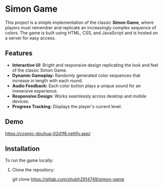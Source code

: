# Simon Game

This project is a simple implementation of the classic **Simon Game**, where players must remember and replicate an increasingly complex sequence of colors. The game is built using HTML, CSS, and JavaScript and is hosted on a server for easy access.

## Features
- **Interactive UI:** Bright and responsive design replicating the look and feel of the classic Simon Game.
- **Dynamic Gameplay:** Randomly generated color sequences that increase in length with each round.
- **Audio Feedback:** Each color button plays a unique sound for an immersive experience.
- **Responsive Design:** Works seamlessly across desktop and mobile devices.
- **Progress Tracking:** Displays the player's current level.

## Demo

https://cosmic-douhua-02d1f6.netlify.app/
 

## Installation

To run the game locally:
1. Clone the repository:

   git clone https://gitlab.com/shubh2914749/simon-game
